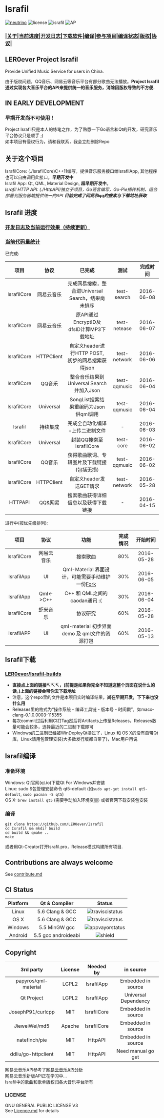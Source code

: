 # Israfil
[![neutrino](https://img.shields.io/badge/Coded%20with-Neutrino%20IDE-brightgreen.svg?style=flat-square)](https://github.com/LER0ever/Neutrino)
![license](https://img.shields.io/badge/license-GPL%20V3-yellowgreen.svg?style=flat-square)
![israfil](https://img.shields.io/badge/LER0ever-Project%20Israfil-blue.svg?style=flat-square)
![AP](https://img.shields.io/badge/Angels-Parliament-ff69b4.svg?style=flat-square)  
### **|[关于](https://github.com/LER0ever/Israfil#关于这个项目)|[当前进度](https://github.com/LER0ever/Israfil#israfil-进度)|[开发日志](https://github.com/LER0ever/Israfil/issues/3)|[下载软件](https://github.com/LER0ever/Israfil#israfil下载)|[编译](https://github.com/LER0ever/Israfil#israfil编译)|[参与项目](https://github.com/LER0ever/Israfil#contributions-are-always-welcome)|[编译状态](https://github.com/LER0ever/Israfil#ci-status)|[版权](https://github.com/LER0ever/Israfil#copyright)|[协议](https://github.com/LER0ever/Israfil#license)|**
## LER0ever Project Israfil  
Provide Unified Music Service for users in China.  

由于版权问题，QQ音乐、网易云等音乐平台有部分歌曲无法播放。**Project Israfil通过实现各大音乐平台的API来提供统一的音乐服务，消除因版权导致的不方便.**

## IN EARLY DEVELOPMENT  
### 早期开发尚不可使用！
Project Israfil只是本人的练笔之作，为了熟悉一下Go语言和Qt的开发，研究音乐平台协议只是顺手 ;)  
如本项目有侵权行为，请和我联系，我会立刻删除Repo  

## 关于这个项目
IsrafilCore: (./IsrafilCore)C++11编写，提供音乐服务接口给IsrafilApp, 其他程序也可以自由调用此接口，**早期开发中**  
Israfil App: Qt, QML, Material Design, **超早期开发中**。  
_Israfil HTTP API: (./HttpAPI)独立子项目，Go语言编写，Go-Pie插件机制，适合部署到服务器端提供统一的API **目前完成了网易和qq的搜索与下载地址获取**_

## Israfil 进度  
### **[开发日志及当前运行效果（持续更新）](https://github.com/LER0ever/Israfil/issues/3)**  
### [当前代码量统计](https://github.com/LER0ever/Israfil/blob/develop/doc/cloc.md)  
已完成:  

| 项目        | 协议       | 已完成                                             | 测试         | 完成时间   |
| :---:       | :---:      | :---:                                              | :---:        | :---:      |
| IsrafilCore | 网易云音乐 | 完成网易搜索，整合进Universal Search，结果尚未排序 | test-search  | 2016-06-08 |
| IsrafilCore | 网易云音乐 | 原API通过EncryptID及dfsID计算MP3下载地址           | test-netease | 2016-06-07 |
| IsrafilCore | HTTPClient | 自定义header进行HTTP POST, 初步的网易搜索获得json  | test-network | 2016-06-06 |
| IsrafilCore | QQ音乐     | 整合音乐结果到Universal Search并加入Json           | test-qqmusic | 2016-06-04 |
| IsrafilCore | Universal  | SongList搜索结果重编码为Json供qml调用              | test-qqmusic | 2016-06-04 |
| Israfil     | 持续集成   | 完成全自动化编译+上传二进制文件                    | -            | 2016-06-03 |
| IsrafilCore | Universal  | 封装QQ搜索至IsrafilCore                            | test-core    | 2016-06-02 |
| IsrafilCore | QQ音乐     | 获得歌曲歌词、专辑图片及下载链接(包括无损)         | test-qqmusic | 2016-06-02 |
| IsrafilCore | HTTPClient | 自定义header发送GET请求                            | test-network | 2016-05-28 |
| HTTPAPI     | QQ&网易    | 搜索歌曲获得详细信息以及获得下载链接               | -            | 2016-04-15 |
进行中(按优先级排列):  

| 项目        | 协议       | 功能                                                                                        | 完成情况 | 开始时间   |
| :---:       | :---:      | :---:                                                                                       | :---:    | :---:      |
| IsrafilCore | 网易云音乐 | 搜索歌曲                                                                                    | 80%      | 2016-05-28 |
| IsrafilApp  | UI         | Qml-Material 界面设计，可能需要手动维护一份[Fork](https://github.com/LER0ever/qml-material) | 30%      | 2016-06-05 |
| IsrafilApp  | Qml<->C++  | C++ 和 QML之间的caodan通讯 :(                                                               | 30%      | 2016-06-04 |
| IsrafilCore | 虾米音乐   | 协议研究                                                                                    | 60%      | 2016-05-28 |
| IsrafilAPP  | UI         | qml-material 初步界面demo 及 qml文件的资源打包                                              | 60%      | 2016-05-13 |

## Israfil下载
### [LER0ever/Israfil-builds](https://github.com/LER0ever/Israfil-builds)  
- **直接点上面的链接↸↸↸，(前提是如果你完全不知道这整个页面在说什么的话，)上面的链接会带你去下载地址**
- 注意，这个repo里的文件是本项目实时编译结果，**尚在早期开发，下下来也没什么用**  
- Releases里的格式为“操作系统 - 编译工具链 - 版本号 - 时间戳”，如macx-clang-0.1.0.0003-115355  
- 每次commit过后利用CI打Tag然后将Artifacts上传至Releases，Releases数量可能会较多，选择最近的二进制下载即可  
- Windows的二进制已经被WinDeployQt撸过了，Linux 和 OS X的没有自带Qt库，Linux请用包管理安装(大多数发行版都自带了)，Mac用户再说  

## Israfil编译
### 准备环境
Windows: Qt官网(qt.io)下载Qt For Windows并安装  
Linux: sudo $包管理安装命令 qt5-default (如```sudo apt-get install qt5-default```, ```sudo pacman -S qt5```)  
OS X: ```brew install qt5``` (需要手动加入环境变量) 或者官网下载安装包安装  
### 编译
```
git clone https://github.com/LER0ever/Israfil
cd Israfil && mkdir build  
cd build && qmake ..
make
```
或者用Qt-Creator打开Israfil.pro，Release模式构建所有项目.  

## Contributions are always welcome
See [contribute.md](https://github.com/LER0ever/Israfil/blob/develop/doc/contribute.md)

## CI Status  
| Platform | Qt & Compiler       | Status                                                                                      |
| :---:    | :---:               | :---:                                                                                       |
| Linux    | 5.6 Clang & GCC     | ![traviscistatus](https://api.travis-ci.org/LER0ever/Israfil.svg)                           |
| OS X     | 5.6 Clang & GCC     | ![traviscistatus](https://api.travis-ci.org/LER0ever/Israfil.svg)                           |
| Windows  | 5.5 MinGW gcc       | ![appvayorstatus](https://ci.appveyor.com/api/projects/status/14ny9o50m4xb0c6g) |
| Android  | 5.5 gcc androideabi | ![shield](https://img.shields.io/badge/build-unknown-lightgrey.svg?style=flat-square)       |

## Copyright
| 3rd party            | License | Needed by   | in source            |
| :---:                | :---:   | :---:       | :---:                |
| papyros/qml-material | LGPL2   | IsrafilApp  | Embedded in source   |
| Qt Project           | LGPL2   | IsrafilApp  | Universal Dependency |
| JosephP91/curlcpp    | MIT     | IsrafilCore | Embedded in source   |
| JieweiWei/md5        | Apache  | IsrafilCore | Embedded in source   |
| natefinch/pie        | MIT     | HttpAPI     | Embedded in source   |
| ddliu/go-httpclient  | MIT     | HttpAPI     | Need manual go get   |

网易云音乐API参考了[网易云音乐API分析](https://github.com/yanunon/NeteaseCloudMusic/wiki/%E7%BD%91%E6%98%93%E4%BA%91%E9%9F%B3%E4%B9%90API%E5%88%86%E6%9E%90)  
网易云音乐新版API正在学习中...  
Israfil中的歌曲和歌单版权归各大音乐平台所有  

### LICENSE
GNU GENERAL PUBLIC LICENSE V3  
See [Licence.md](https://github.com/LER0ever/Israfil/blob/develop/LICENSE.md) for details
